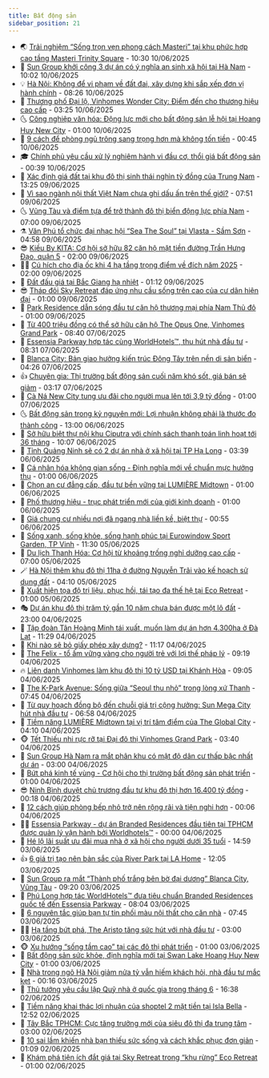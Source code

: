 ```yaml
---
title: Bất động sản
sidebar_position: 21
---
```


<!-- dantri-bat-dong-san:START -->
- 🌏 [Trải nghiệm “Sống trọn vẹn phong cách Masteri” tại khu phức hợp cao tầng Masteri Trinity Square](https://dantri.com.vn/bat-dong-san/trai-nghiem-song-tron-ven-phong-cach-masteri-tai-khu-phuc-hop-cao-tang-masteri-trinity-square-20250610165846163.htm) - 10:30 10/06/2025
- 👹 [Sun Group khởi công 3 dự án có ý nghĩa an sinh xã hội tại Hà Nam](https://dantri.com.vn/bat-dong-san/sun-group-khoi-cong-3-du-an-co-y-nghia-an-sinh-xa-hoi-tai-ha-nam-20250610165214942.htm) - 10:02 10/06/2025
- 💡 [Hà Nội: Không để vi phạm về đất đai, xây dựng khi sắp xếp đơn vị hành chính](https://dantri.com.vn/bat-dong-san/ha-noi-khong-de-vi-pham-ve-dat-dai-xay-dung-khi-sap-xep-don-vi-hanh-chinh-20250610010951774.htm) - 08:26 10/06/2025
- 🌋 [Thương phố Đại lộ, Vinhomes Wonder City: Điểm đến cho thương hiệu cao cấp](https://dantri.com.vn/bat-dong-san/thuong-pho-dai-lo-vinhomes-wonder-city-diem-den-cho-thuong-hieu-cao-cap-20250610095953993.htm) - 03:25 10/06/2025
- 🌜 [Công nghiệp văn hóa: Động lực mới cho bất động sản lễ hội tại Hoang Huy New City](https://dantri.com.vn/bat-dong-san/cong-nghiep-van-hoa-dong-luc-moi-cho-bat-dong-san-le-hoi-tai-hoang-huy-new-city-20250609200549007.htm) - 01:00 10/06/2025
- 💃 [9 cách để phòng ngủ trông sang trọng hơn mà không tốn tiền](https://dantri.com.vn/bat-dong-san/9-cach-de-phong-ngu-trong-sang-trong-hon-ma-khong-ton-tien-20250609110253488.htm) - 00:45 10/06/2025
- 🎓 [Chính phủ yêu cầu xử lý nghiêm hành vi đầu cơ, thổi giá bất động sản](https://dantri.com.vn/bat-dong-san/chinh-phu-yeu-cau-xu-ly-nghiem-hanh-vi-dau-co-thoi-gia-bat-dong-san-20250610030909742.htm) - 00:39 10/06/2025
- 🌝 [Xác định giá đất tại khu đô thị sinh thái nghìn tỷ đồng của Trung Nam](https://dantri.com.vn/bat-dong-san/xac-dinh-gia-dat-tai-khu-do-thi-sinh-thai-nghin-ty-dong-cua-trung-nam-20250609191530511.htm) - 13:25 09/06/2025
- 🧐 [Vì sao ngành nội thất Việt Nam chưa ghi dấu ấn trên thế giới?](https://dantri.com.vn/bat-dong-san/vi-sao-nganh-noi-that-viet-nam-chua-ghi-dau-an-tren-the-gioi-20250607213731069.htm) - 07:51 09/06/2025
- 🌜 [Vũng Tàu và điểm tựa để trở thành đô thị biển động lực phía Nam](https://dantri.com.vn/bat-dong-san/vung-tau-va-diem-tua-de-tro-thanh-do-thi-bien-dong-luc-phia-nam-20250609134251535.htm) - 07:00 09/06/2025
- ⚗️ [Văn Phú tổ chức đại nhạc hội “Sea The Soul” tại Vlasta - Sầm Sơn](https://dantri.com.vn/bat-dong-san/van-phu-to-chuc-dai-nhac-hoi-sea-the-soul-tai-vlasta-sam-son-20250609114535555.htm) - 04:58 09/06/2025
- 😎 [Kiều By KITA: Cơ hội sở hữu 82 căn hộ mặt tiền đường Trần Hưng Đạo, quận 5](https://dantri.com.vn/bat-dong-san/kieu-by-kita-co-hoi-so-huu-82-can-ho-mat-tien-duong-tran-hung-dao-quan-5-20250609085231031.htm) - 02:00 09/06/2025
- 🧑‍🏫 [Cú hích cho địa ốc khi 4 hạ tầng trọng điểm về đích năm 2025](https://dantri.com.vn/bat-dong-san/cu-hich-cho-dia-oc-khi-4-ha-tang-trong-diem-ve-dich-nam-2025-20250608224524611.htm) - 02:00 09/06/2025
- 💪 [Đất đấu giá tại Bắc Giang hạ nhiệt](https://dantri.com.vn/bat-dong-san/dat-dau-gia-tai-bac-giang-ha-nhiet-20250609025934635.htm) - 01:12 09/06/2025
- 😎 [Tháp đôi Sky Retreat đáp ứng nhu cầu sống trên cao của cư dân hiện đại](https://dantri.com.vn/bat-dong-san/thap-doi-sky-retreat-dap-ung-nhu-cau-song-tren-cao-cua-cu-dan-hien-dai-20250608233228930.htm) - 01:00 09/06/2025
- 🧠 [Park Residence dẫn sóng đầu tư căn hộ thương mại phía Nam Thủ đô](https://dantri.com.vn/bat-dong-san/park-residence-dan-song-dau-tu-can-ho-thuong-mai-phia-nam-thu-do-20250607163622414.htm) - 01:00 09/06/2025
- 🧰 [Từ 400 triệu đồng có thể sở hữu căn hộ The Opus One, Vinhomes Grand Park](https://dantri.com.vn/bat-dong-san/tu-400-trieu-dong-co-the-so-huu-can-ho-the-opus-one-vinhomes-grand-park-20250607152908582.htm) - 08:40 07/06/2025
- 🤩 [Essensia Parkway hợp tác cùng WorldHotels™, thu hút nhà đầu tư](https://dantri.com.vn/bat-dong-san/essensia-parkway-hop-tac-cung-worldhotels-thu-hut-nha-dau-tu-20250607152337585.htm) - 08:31 07/06/2025
- 🦆 [Blanca City: Bản giao hưởng kiến trúc Đông Tây trên nền di sản biển](https://dantri.com.vn/bat-dong-san/blanca-city-ban-giao-huong-kien-truc-dong-tay-tren-nen-di-san-bien-20250607111100353.htm) - 04:26 07/06/2025
- 👍 [Chuyên gia: Thị trường bất động sản cuối năm khó sốt, giá bán sẽ giảm](https://dantri.com.vn/bat-dong-san/chuyen-gia-thi-truong-bat-dong-san-cuoi-nam-kho-sot-gia-ban-se-giam-20250607023926853.htm) - 03:17 07/06/2025
- 🙉 [Cà Ná New City tung ưu đãi cho người mua lên tới 3,9 tỷ đồng](https://dantri.com.vn/bat-dong-san/ca-na-new-city-tung-uu-dai-cho-nguoi-mua-len-toi-39-ty-dong-20250606145232980.htm) - 01:00 07/06/2025
- 🌜 [Bất động sản trong kỷ nguyên mới: Lợi nhuận không phải là thước đo thành công](https://dantri.com.vn/bat-dong-san/bat-dong-san-trong-ky-nguyen-moi-loi-nhuan-khong-phai-la-thuoc-do-thanh-cong-20250606154650120.htm) - 13:00 06/06/2025
- 🌋 [Sở hữu biệt thự nội khu Ciputra với chính sách thanh toán linh hoạt tới 36 tháng](https://dantri.com.vn/bat-dong-san/so-huu-biet-thu-noi-khu-ciputra-voi-chinh-sach-thanh-toan-linh-hoat-toi-36-thang-20250606164104076.htm) - 10:07 06/06/2025
- 🥰 [Tỉnh Quảng Ninh sẽ có 2 dự án nhà ở xã hội tại TP Hạ Long](https://dantri.com.vn/bat-dong-san/tinh-quang-ninh-se-co-2-du-an-nha-o-xa-hoi-tai-tp-ha-long-20250602012150787.htm) - 03:39 06/06/2025
- 💯 [Cá nhân hóa không gian sống - Định nghĩa mới về chuẩn mực hưởng thụ](https://dantri.com.vn/bat-dong-san/ca-nhan-hoa-khong-gian-song-dinh-nghia-moi-ve-chuan-muc-huong-thu-20250605154824492.htm) - 01:00 06/06/2025
- 🤩 [Chọn an cư đẳng cấp, đầu tư bền vững tại LUMIÈRE Midtown](https://dantri.com.vn/bat-dong-san/chon-an-cu-dang-cap-dau-tu-ben-vung-tai-lumiere-midtown-20250605154104194.htm) - 01:00 06/06/2025
- 💄 [Phố thương hiệu - trục phát triển mới của giới kinh doanh](https://dantri.com.vn/bat-dong-san/pho-thuong-hieu-truc-phat-trien-moi-cua-gioi-kinh-doanh-20250605153309393.htm) - 01:00 06/06/2025
- 🦍 [Giá chung cư nhiều nơi đã ngang nhà liền kề, biệt thự](https://dantri.com.vn/bat-dong-san/gia-chung-cu-nhieu-noi-da-ngang-nha-lien-ke-biet-thu-20250606020336726.htm) - 00:55 06/06/2025
- 🎡 [Sống xanh, sống khỏe, sống hạnh phúc tại Eurowindow Sport Garden, TP Vinh](https://dantri.com.vn/bat-dong-san/song-xanh-song-khoe-song-hanh-phuc-tai-eurowindow-sport-garden-tp-vinh-20250605172721653.htm) - 11:30 05/06/2025
- 🐎 [Du lịch Thanh Hóa: Cơ hội từ khoảng trống nghỉ dưỡng cao cấp](https://dantri.com.vn/bat-dong-san/du-lich-thanh-hoa-co-hoi-tu-khoang-trong-nghi-duong-cao-cap-20250605134955012.htm) - 07:00 05/06/2025
- 🪄 [Hà Nội thêm khu đô thị 11ha ở đường Nguyễn Trãi vào kế hoạch sử dụng đất](https://dantri.com.vn/bat-dong-san/ha-noi-them-khu-do-thi-11ha-o-duong-nguyen-trai-vao-ke-hoach-su-dung-dat-20250605092202394.htm) - 04:10 05/06/2025
- 💼 [Xuất hiện tọa độ trị liệu, phục hồi, tái tạo đa thế hệ tại Eco Retreat](https://dantri.com.vn/bat-dong-san/xuat-hien-toa-do-tri-lieu-phuc-hoi-tai-tao-da-the-he-tai-eco-retreat-20250604213714895.htm) - 01:00 05/06/2025
- 🎭 [Dự án khu đô thị trăm tỷ gần 10 năm chưa bán được một lô đất](https://dantri.com.vn/bat-dong-san/du-an-khu-do-thi-tram-ty-gan-10-nam-chua-ban-duoc-mot-lo-dat-20250530010039994.htm) - 23:00 04/06/2025
- 🐻 [Tập đoàn Tân Hoàng Minh tái xuất, muốn làm dự án hơn 4.300ha ở Đà Lạt](https://dantri.com.vn/bat-dong-san/tap-doan-tan-hoang-minh-tai-xuat-muon-lam-du-an-hon-4300ha-o-da-lat-20250604160317584.htm) - 11:29 04/06/2025
- 💃 [Khi nào sẽ bỏ giấy phép xây dựng?](https://dantri.com.vn/bat-dong-san/khi-nao-se-bo-giay-phep-xay-dung-20250604171728249.htm) - 11:17 04/06/2025
- 🦣 [The Felix - tổ ấm vững vàng cho người trẻ với lợi thế pháp lý](https://dantri.com.vn/bat-dong-san/the-felix-to-am-vung-vang-cho-nguoi-tre-voi-loi-the-phap-ly-20250604155548003.htm) - 09:19 04/06/2025
- 🔥 [Liên danh Vinhomes làm khu đô thị 10 tỷ USD tại Khánh Hòa](https://dantri.com.vn/bat-dong-san/lien-danh-vinhomes-lam-khu-do-thi-10-ty-usd-tai-khanh-hoa-20250604092428084.htm) - 09:05 04/06/2025
- 🤩 [The K-Park Avenue: Sống giữa “Seoul thu nhỏ” trong lòng xứ Thanh](https://dantri.com.vn/bat-dong-san/the-k-park-avenue-song-giua-seoul-thu-nho-trong-long-xu-thanh-20250604141121054.htm) - 07:45 04/06/2025
- 🥳 [Từ quy hoạch đồng bộ đến chuỗi giá trị cộng hưởng: Sun Mega City hút nhà đầu tư](https://dantri.com.vn/bat-dong-san/tu-quy-hoach-dong-bo-den-chuoi-gia-tri-cong-huong-sun-mega-city-hut-nha-dau-tu-20250604135633639.htm) - 06:58 04/06/2025
- 🤗 [Tiềm năng LUMIÈRE Midtown tại vị trí tâm điểm của The Global City](https://dantri.com.vn/bat-dong-san/tiem-nang-lumiere-midtown-tai-vi-tri-tam-diem-cua-the-global-city-20250604110240421.htm) - 04:10 04/06/2025
- 🐵 [Tết Thiếu nhi rực rỡ tại Đại đô thị Vinhomes Grand Park](https://dantri.com.vn/bat-dong-san/tet-thieu-nhi-ruc-ro-tai-dai-do-thi-vinhomes-grand-park-20250604101742419.htm) - 03:40 04/06/2025
- 🤖 [Sun Group Hà Nam ra mắt phân khu có mật độ dân cư thấp bậc nhất dự án](https://dantri.com.vn/bat-dong-san/sun-group-ha-nam-ra-mat-phan-khu-co-mat-do-dan-cu-thap-bac-nhat-du-an-20250604092934615.htm) - 03:00 04/06/2025
- 👺 [Bứt phá kinh tế vùng - Cơ hội cho thị trường bất động sản phát triển](https://dantri.com.vn/bat-dong-san/but-pha-kinh-te-vung-co-hoi-cho-thi-truong-bat-dong-san-phat-trien-20250603233801002.htm) - 01:00 04/06/2025
- 😎 [Ninh Bình duyệt chủ trương đầu tư khu đô thị hơn 16.400 tỷ đồng](https://dantri.com.vn/bat-dong-san/ninh-binh-duyet-chu-truong-dau-tu-khu-do-thi-hon-16400-ty-dong-20250604001319058.htm) - 00:18 04/06/2025
- 🤠 [12 cách giúp phòng bếp nhỏ trở nên rộng rãi và tiện nghi hơn](https://dantri.com.vn/bat-dong-san/12-cach-giup-phong-bep-nho-tro-nen-rong-rai-va-tien-nghi-hon-20250603092745729.htm) - 00:06 04/06/2025
- 👨‍🏫 [Essensia Parkway - dự án Branded Residences đầu tiên tại TPHCM được quản lý vận hành bởi Worldhotels™](https://dantri.com.vn/bat-dong-san/essensia-parkway-du-an-branded-residences-dau-tien-tai-tphcm-duoc-quan-ly-van-hanh-boi-worldhotels-20250603222000296.htm) - 00:00 04/06/2025
- 🧰 [Hé lộ lãi suất ưu đãi mua nhà ở xã hội cho người dưới 35 tuổi](https://dantri.com.vn/kinh-doanh/he-lo-lai-suat-uu-dai-mua-nha-o-xa-hoi-cho-nguoi-duoi-35-tuoi-20250603163232134.htm) - 14:59 03/06/2025
- 👍 [6 giá trị tạo nên bản sắc của River Park tại LA Home](https://dantri.com.vn/bat-dong-san/6-gia-tri-tao-nen-ban-sac-cua-river-park-tai-la-home-20250603185720608.htm) - 12:05 03/06/2025
- 🌈 [Sun Group ra mắt “Thành phố trắng bên bờ đại dương” Blanca City, Vũng Tàu](https://dantri.com.vn/bat-dong-san/sun-group-ra-mat-thanh-pho-trang-ben-bo-dai-duong-blanca-city-vung-tau-20250603160949938.htm) - 09:20 03/06/2025
- 🐲 [Phú Long hợp tác WorldHotels™ đưa tiêu chuẩn Branded Residences quốc tế đến Essensia Parkway](https://dantri.com.vn/bat-dong-san/phu-long-hop-tac-worldhotels-dua-tieu-chuan-branded-residences-quoc-te-den-essensia-parkway-20250603145316704.htm) - 08:04 03/06/2025
- 💄 [6 nguyên tắc giúp bạn tự tin phối màu nội thất cho căn nhà](https://dantri.com.vn/bat-dong-san/6-nguyen-tac-giup-ban-tu-tin-phoi-mau-noi-that-cho-can-nha-20250602145719068.htm) - 07:45 03/06/2025
- 👨‍🏫 [Hạ tầng bứt phá, The Aristo tăng sức hút với nhà đầu tư](https://dantri.com.vn/bat-dong-san/ha-tang-but-pha-the-aristo-tang-suc-hut-voi-nha-dau-tu-20250603091845430.htm) - 03:00 03/06/2025
- 🐵 [Xu hướng “sống tầm cao” tại các đô thị phát triển](https://dantri.com.vn/bat-dong-san/xu-huong-song-tam-cao-tai-cac-do-thi-phat-trien-20250602155527639.htm) - 01:00 03/06/2025
- 🎉 [Bất động sản sức khỏe, định nghĩa mới tại Swan Lake Hoang Huy New City](https://dantri.com.vn/bat-dong-san/bat-dong-san-suc-khoe-dinh-nghia-moi-tai-swan-lake-hoang-huy-new-city-20250602151923098.htm) - 01:00 03/06/2025
- 💫 [Nhà trong ngõ Hà Nội giảm nửa tỷ vẫn hiếm khách hỏi, nhà đầu tư mắc kẹt](https://dantri.com.vn/bat-dong-san/nha-trong-ngo-ha-noi-giam-nua-ty-van-hiem-khach-hoi-nha-dau-tu-mac-ket-20250603032405504.htm) - 00:16 03/06/2025
- 🦄 [Thủ tướng yêu cầu lập Quỹ nhà ở quốc gia trong tháng 6](https://dantri.com.vn/bat-dong-san/thu-tuong-yeu-cau-lap-quy-nha-o-quoc-gia-trong-thang-6-20250602213901511.htm) - 16:38 02/06/2025
- 🌮 [Tiềm năng khai thác lợi nhuận của shoptel 2 mặt tiền tại Isla Bella](https://dantri.com.vn/bat-dong-san/tiem-nang-khai-thac-loi-nhuan-cua-shoptel-2-mat-tien-tai-isla-bella-20250602194757318.htm) - 12:52 02/06/2025
- 💯 [Tây Bắc TPHCM: Cực tăng trưởng mới của siêu đô thị đa trung tâm](https://dantri.com.vn/bat-dong-san/tay-bac-tphcm-cuc-tang-truong-moi-cua-sieu-do-thi-da-trung-tam-20250602093835085.htm) - 03:00 02/06/2025
- 🌊 [10 sai lầm khiến nhà bạn thiếu sức sống và cách khắc phục đơn giản](https://dantri.com.vn/bat-dong-san/10-sai-lam-khien-nha-ban-thieu-suc-song-va-cach-khac-phuc-don-gian-20250526152753817.htm) - 01:09 02/06/2025
- 🤖 [Khám phá tiện ích đắt giá tại Sky Retreat trong “khu rừng” Eco Retreat](https://dantri.com.vn/bat-dong-san/kham-pha-tien-ich-dat-gia-tai-sky-retreat-trong-khu-rung-eco-retreat-20250601175820154.htm) - 01:00 02/06/2025<!-- dantri-bat-dong-san:END -->
